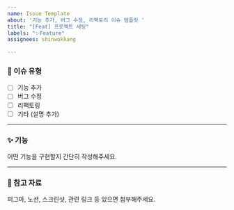```yaml
---
name: Issue Template
about: '기능 추가, 버그 수정, 리팩토리 이슈 템플릿 '
title: "[Feat] 프로젝트 세팅"
labels: "✨Feature"
assignees: shinwokkang

---
```


### 🚀 이슈 유형
- [ ] 기능 추가
- [ ] 버그 수정
- [ ] 리팩토링
- [ ] 기타 (설명 추가)

---

### ✨ 기능
어떤 기능을 구현할지 간단히 작성해주세요.

---

### 📎 참고 자료
피그마, 노션, 스크린샷, 관련 링크 등 있으면 첨부해주세요.
